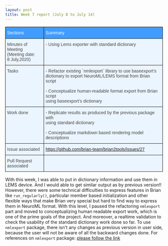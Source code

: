 ```yaml
---
layout: post
title: Week 7 report (July 8 to July 14)
---
```


<style type="text/css">
.tg  {border-collapse:collapse;border-color:#9ABAD9;border-spacing:0;}
.tg td{background-color:#EBF5FF;border-color:#9ABAD9;border-style:solid;border-width:1px;color:#444;
  font-family:Arial, sans-serif;font-size:14px;overflow:hidden;padding:10px 5px;word-break:normal;}
.tg th{background-color:#409cff;border-color:#9ABAD9;border-style:solid;border-width:1px;color:#fff;
  font-family:Arial, sans-serif;font-size:14px;font-weight:normal;overflow:hidden;padding:10px 5px;word-break:normal;}
.tg .tg-73oq{border-color:#000000;text-align:left;vertical-align:top}
</style>
<table class="tg">
<thead>
  <tr>
    <th class="tg-73oq">Sections</th>
    <th class="tg-73oq">Summary</th>
  </tr>
</thead>
<tbody>
  <tr>
    <td class="tg-73oq">Minutes of Meeting<br>(Meeting date: <br>8 July,2020)</td>
    <td class="tg-73oq">- Using Lems exporter with standard dictionary<br></td>
  </tr>
  <tr>
    <td class="tg-73oq">Tasks</td>
    <td class="tg-73oq"><span style="font-weight:400;font-style:normal;text-decoration:none">- Refactor existing `nmlexport` library to use baseexport’s</span><br><span style="font-weight:400;font-style:normal;text-decoration:none"> dictionary to export NeuroML/LEMS format from Brian script</span><br><br><span style="font-weight:400;font-style:normal;text-decoration:none">- Conceptualize human-readable format export from Brian script</span><br><span style="font-weight:400;font-style:normal;text-decoration:none">using baseexport’s dictionary</span><br></td>
  </tr>
  <tr>
    <td class="tg-73oq">Work done</td>
    <td class="tg-73oq">- Replicate results as produced by the previous package with<br>using standard dictionary<br><br>- Conceptualize markdown based rendering model descriptions<br></td>
  </tr>
  <tr>
    <td class="tg-73oq">Issue associated</td>
    <td class="tg-73oq"><a href="https://github.com/brian-team/brian2tools/issues/27" target="_blank" rel="noopener noreferrer">https://github.com/brian-team/brian2tools/issues/27</a><br></td>
  </tr>
  <tr>
    <td class="tg-73oq">Pull Request<br>associated</td>
    <td class="tg-73oq"></td>
  </tr>
</tbody>
</table>

With this week, I was able to put in dictionary information and use them in LEMS device.
And I would able to get similar output as by previous version!!
However, there were some technical difficulties to express features in Brian like
`run_regularly()`, particular member based initialization and other flexible ways
that make Brian very special but hard to find way to express them in NeuroML format.
With this level, I paused the refactoring `nmlexport` part and moved to conceptualizing
human readable export work, which is one of the prime goals of the project. And moreover,
a realtime validation to check the usability of the standard dictionary work done so far.
To use `nmlexport` package, there isn't any changes as previous version in user side, because the user will
not be aware of all the backward changes done.
For references on `nmlexport` package: [please follow the link](https://brian2tools.readthedocs.io/en/stable/reference/brian2tools.nmlexport.html)

